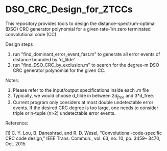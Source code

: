 # DSO_CRC_Design_for_ZTCCs
This repository provides tools to design the distance-spectrum-optimal (DSO) CRC generator polynomial for a given rate-1/n zero terminated convolutional code (CC).

Design steps
  1. run "find_dominant_error_event_fast.m" to generate all error events of distance bounded by 'd_tilde'
  2. run "find_DSO_CRC_by_exclusion.m" to search for the degree-m DSO CRC generator polynomial for the given CC.
 
Notes:
  1. Please refer to the input/output specifications inside each .m file
  2. Typically, we would choose d_tilde in between $2d_{free}$ and 3*d_free.
  3. Current program only considers at most double undetectable error events. If the desired CRC degree is too large, one needs to consider triple or n-tuple (n>2) undetectable error events.

Reference:

  [1] C. Y. Lou, B. Daneshrad, and R. D. Wesel, “Convolutional-code-specific CRC code design,” IEEE Trans. Commun., vol. 63,  no. 10, pp. 3459– 3470, Oct. 2015.
